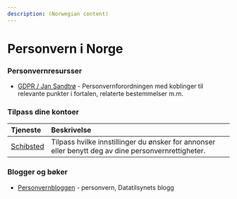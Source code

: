 ```yaml
---
description: (Norwegian content)
---
```


# Personvern i Norge

### Personvernresursser

* [GDPR / Jan Sandtrø](https://www.sandtro.no/gdpr/) - Personvernforordningen med koblinger til relevante punkter i fortalen, relaterte bestemmelser m.m.

### Tilpass dine kontoer

| Tjeneste | Beskrivelse |
| :--- | :--- |
| [Schibsted](https://payment.schibsted.no/account/privacy) | Tilpass hvilke innstillinger du ønsker for annonser eller benytt deg av dine personvernrettigheter. |

### Blogger og bøker

* [Personvernbloggen](https://www.personvernbloggen.no/) - personvern, Datatilsynets blogg

